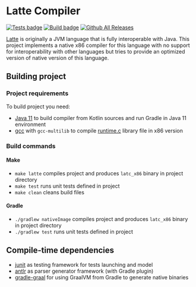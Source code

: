 # Latte Compiler
[![Tests badge](https://img.shields.io/github/actions/workflow/status/avan1235/latte-compiler/test.yaml?branch=master)](https://img.shields.io/github/actions/workflow/status/avan1235/latte-compiler/test.yaml?branch=master)
[![Build badge](https://img.shields.io/github/actions/workflow/status/avan1235/latte-compiler/build-native.yaml?branch=master)](https://img.shields.io/github/actions/workflow/status/avan1235/latte-compiler/build-native.yaml?branch=master)
[![Github All Releases](https://img.shields.io/github/downloads/avan1235/latte-compiler/total.svg?label=downloads)](https://github.com/avan1235/latte-compiler/releases/latest)

[Latte](https://latte-lang.org/) is originally a JVM language that is fully interoperable with Java.
This project implements a native x86 compiler for this language with no support for interoperability with other
languages but tries to provide an optimized version of native version of this language.

## Building project

### Project requirements

To build project you need:

- [Java 11](https://adoptopenjdk.net/) to build compiler from Kotlin sources and run Gradle in Java 11 environment
- [gcc](https://gcc.gnu.org/)  with `gcc-multilib` to compile [runtime.c](./lib/runtime.c) library file in x86 version

### Build commands

#### Make

- `make latte` compiles project and produces `latc_x86` binary in project directory
- `make test` runs unit tests defined in project
- `make clean` cleans build files

#### Gradle

- `./gradlew nativeImage` compiles project and produces `latc_x86` binary in project directory
- `./gradlew test` runs unit tests defined in project

## Compile-time dependencies

- [junit](https://junit.org/junit5/) as testing framework for tests launching and model
- [antlr](https://www.antlr.org/) as parser generator framework (with Gradle plugin)
- [gradle-graal](https://github.com/palantir/gradle-graal) for using GraalVM from Gradle to generate native binaries

